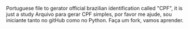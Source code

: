 Portuguese file to gerator official brazilian identification called "CPF", it is just a study
Arquivo para gerar CPF simples, por favor me ajude, sou iniciante tanto no gitHub como no Python. Faça um fork, vamos aprender.
